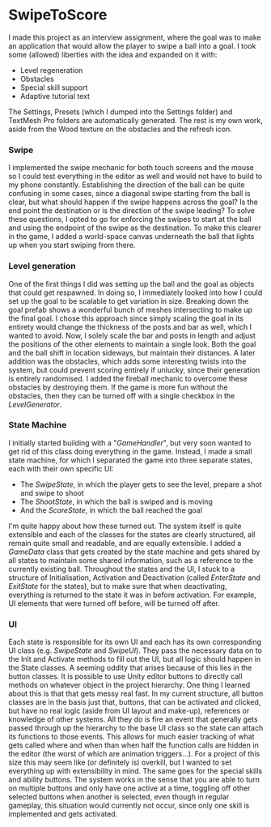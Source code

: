 # SwipeToScore

I made this project as an interview assignment, where the goal was to make an application that would allow the player to swipe a ball into a goal. I took some (allowed) liberties with the idea and expanded on it with:
- Level regeneration
- Obstacles
- Special skill support
- Adaptive tutorial text

The Settings, Presets (which I dumped into the Settings folder) and TextMesh Pro folders are automatically generated. The rest is my own work, aside from the Wood texture on the obstacles and the refresh icon.

### Swipe
I implemented the swipe mechanic for both touch screens and the mouse so I could test everything in the editor as well and would not have to build to my phone constantly.
Establishing the direction of the ball can be quite confusing in some cases, since a diagonal swipe starting from the ball is clear, but what should happen if the swipe happens across the goal? Is the end point the destination or is the direction of the swipe leading?
To solve these questions, I opted to go for enforcing the swipes to start at the ball and using the endpoint of the swipe as the destination. To make this clearer in the game, I added a world-space canvas underneath the ball that lights up when you start swiping from there.

### Level generation
One of the first things I did was setting up the ball and the goal as objects that could get respawned. In doing so, I immediately looked into how I could set up the goal to be scalable to get variation in size. Breaking down the goal prefab shows a wonderful bunch of meshes intersecting to make up the final goal. I chose this approach since simply scaling the goal in its entirety would change the thickness of the posts and bar as well, which I wanted to avoid. Now, I solely scale the bar and posts in length and adjust the positions of the other elements to maintain a single look.
Both the goal and the ball shift in location sideways, but maintain their distances.
A later addition was the obstacles, which adds some interesting twists into the system, but could prevent scoring entirely if unlucky, since their generation is entirely randomised. I added the fireball mechanic to overcome these obstacles by destroying them. If the game is more fun without the obstacles, then they can be turned off with a single checkbox in the _LevelGenerator_.

### State Machine
I initially started building with a "_GameHandler_", but very soon wanted to get rid of this class doing everything in the game. Instead, I made a small state machine, for which I separated the game into three separate states, each with their own specific UI:
- The _SwipeState_, in which the player gets to see the level, prepare a shot and swipe to shoot
- The _ShootState_, in which the ball is swiped and is moving
- And the _ScoreState_, in which the ball reached the goal

I'm quite happy about how these turned out. The system itself is quite extensible and each of the classes for the states are clearly structured, all remain quite small and readable, and are equally extensible.
I added a _GameData_ class that gets created by the state machine and gets shared by all states to maintain some shared information, such as a reference to the currently existing ball.
Throughout the states and the UI, I stuck to a structure of Initialisation, Activation and Deactivation (called _EnterState_ and _ExitState_ for the states), but to make sure that when deactivating, everything is returned to the state it was in before activation. For example, UI elements that were turned off before, will be turned off after.

### UI
Each state is responsible for its own UI and each has its own corresponding UI class (e.g. _SwipeState_ and _SwipeUI_). They pass the necessary data on to the Init and Activate methods to fill out the UI, but all logic should happen in the State classes.
A seeming oddity that arises because of this lies in the button classes. It is possible to use Unity editor buttons to directly call methods on whatever object in the project hierarchy. One thing I learned about this is that that gets messy real fast. In my current structure, all button classes are in the basis just that, buttons, that can be activated and clicked, but have no real logic (aside from UI layout and make-up), references or knowledge of other systems. All they do is fire an event that generally gets passed through up the hierarchy to the base UI class so the state can attach its functions to those events. This allows for much easier tracking of what gets called where and when than when half the function calls are hidden in the editor (the worst of which are animation triggers...).
For a project of this size this may seem like (or definitely is) overkill, but I wanted to set everything up with extensibility in mind. The same goes for the special skills and ability buttons. The system works in the sense that you are able to turn on multiple buttons and only have one active at a time, toggling off other selected buttons when another is selected, even though in regular gameplay, this situation would currently not occur, since only one skill is implemented and gets activated.
